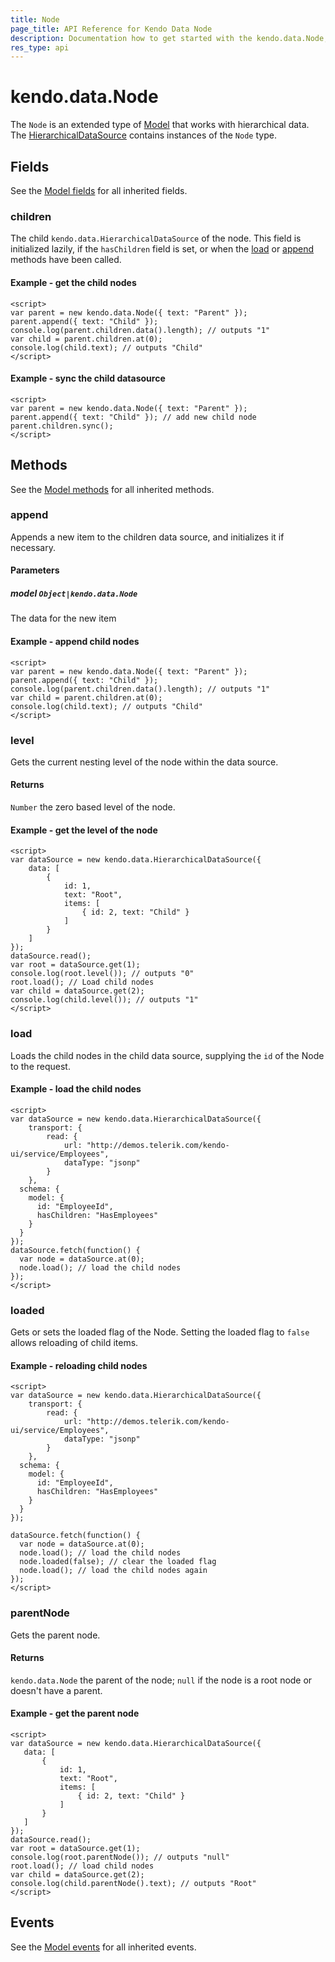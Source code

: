 ```yaml
---
title: Node
page_title: API Reference for Kendo Data Node
description: Documentation how to get started with the kendo.data.Node, the extended type of kendo.data.Model. Find examples and guidelines for methods, fields and events of kendo.data.Node.
res_type: api
---
```


# kendo.data.Node

The `Node` is an extended type of [Model](/api/framework/model) that works with hierarchical data. The [HierarchicalDataSource](/api/framework/hierarchicaldatasource) contains instances of the `Node` type.

## Fields

See the [Model fields](/api/framework/model#fields) for all inherited fields.

### children

The child `kendo.data.HierarchicalDataSource` of the node. This field is initialized lazily, if the `hasChildren` field is set,
or when the [load](#methods-load) or [append](#methods-append) methods have been called.

#### Example - get the child nodes

    <script>
    var parent = new kendo.data.Node({ text: "Parent" });
    parent.append({ text: "Child" });
    console.log(parent.children.data().length); // outputs "1"
    var child = parent.children.at(0);
    console.log(child.text); // outputs "Child"
    </script>

#### Example - sync the child datasource

    <script>
    var parent = new kendo.data.Node({ text: "Parent" });
    parent.append({ text: "Child" }); // add new child node
    parent.children.sync();
    </script>

## Methods

See the [Model methods](/api/framework/model#methods) for all inherited methods.

### append

Appends a new item to the children data source, and initializes it if necessary.

#### Parameters

##### model `Object|kendo.data.Node`

The data for the new item

#### Example - append child nodes

    <script>
    var parent = new kendo.data.Node({ text: "Parent" });
    parent.append({ text: "Child" });
    console.log(parent.children.data().length); // outputs "1"
    var child = parent.children.at(0);
    console.log(child.text); // outputs "Child"
    </script>

### level

Gets the current nesting level of the node within the data source.

#### Returns

`Number` the zero based level of the node.

#### Example - get the level of the node

    <script>
    var dataSource = new kendo.data.HierarchicalDataSource({
        data: [
            {
                id: 1,
                text: "Root",
                items: [
                    { id: 2, text: "Child" }
                ]
            }
        ]
    });
    dataSource.read();
    var root = dataSource.get(1);
    console.log(root.level()); // outputs "0"
    root.load(); // Load child nodes
    var child = dataSource.get(2);
    console.log(child.level()); // outputs "1"
    </script>

### load

Loads the child nodes in the child data source, supplying the `id` of the Node to the request.

#### Example - load the child nodes

    <script>
    var dataSource = new kendo.data.HierarchicalDataSource({
        transport: {
            read: {
                url: "http://demos.telerik.com/kendo-ui/service/Employees",
                dataType: "jsonp"
            }
        },
      schema: {
        model: {
          id: "EmployeeId",
          hasChildren: "HasEmployees"
        }
      }
    });
    dataSource.fetch(function() {
      var node = dataSource.at(0);
      node.load(); // load the child nodes
    });
    </script>

### loaded

Gets or sets the loaded flag of the Node. Setting the loaded flag to `false` allows reloading of child items.

#### Example - reloading child nodes

    <script>
    var dataSource = new kendo.data.HierarchicalDataSource({
        transport: {
            read: {
                url: "http://demos.telerik.com/kendo-ui/service/Employees",
                dataType: "jsonp"
            }
        },
      schema: {
        model: {
          id: "EmployeeId",
          hasChildren: "HasEmployees"
        }
      }
    });

    dataSource.fetch(function() {
      var node = dataSource.at(0);
      node.load(); // load the child nodes
      node.loaded(false); // clear the loaded flag
      node.load(); // load the child nodes again
    });
    </script>

### parentNode

Gets the parent node.

#### Returns

`kendo.data.Node` the parent of the node; `null` if the node is a root node or doesn't have a parent.

#### Example - get the parent node

    <script>
    var dataSource = new kendo.data.HierarchicalDataSource({
       data: [
           {
               id: 1,
               text: "Root",
               items: [
                   { id: 2, text: "Child" }
               ]
           }
       ]
    });
    dataSource.read();
    var root = dataSource.get(1);
    console.log(root.parentNode()); // outputs "null"
    root.load(); // load child nodes
    var child = dataSource.get(2);
    console.log(child.parentNode().text); // outputs "Root"
    </script>

## Events

See the [Model events](/api/framework/model#events) for all inherited events.
